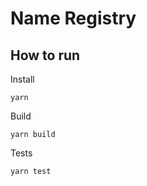 # Name Registry

## How to run

Install
```
yarn
```

Build
```
yarn build
```

Tests
```
yarn test
```

